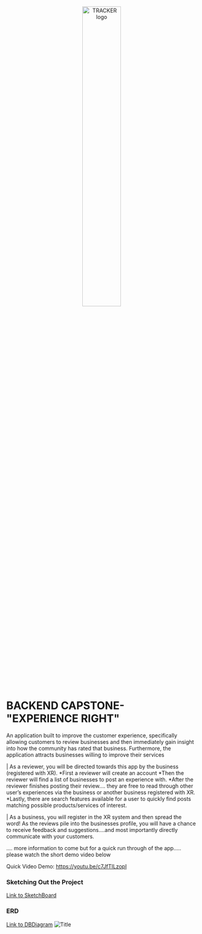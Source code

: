 <br/>
<p align="center">
    <a >
        <img width="45%" src="https://res.cloudinary.com/triggsumms/image/upload/v1604285119/kfm7cqjg5hh5o3fcdwlb.gif"  alt="TRACKER logo">
    </a>
</p>

<br/>

# BACKEND CAPSTONE- "EXPERIENCE RIGHT"

An application built to improve the customer experience, specifically allowing customers to review businesses and then immediately gain insight into how the community has rated that business. Furthermore, the application attracts businesses willing to improve their services

| As a reviewer, you will be directed towards this app by the business (registered with XR). 
*First a reviewer will create an account 
*Then the reviewer will find a list of businesses to post an experience with. 
*After the reviewer finishes posting their review.... they are free to read through other user’s experiences via the business or another business registered with XR. *Lastly, there are search features available for a user to quickly find posts matching possible products/services of interest. 

| As a business, you will register in the XR system and then spread the word! As the reviews pile into the businesses profile, you will have a chance to receive feedback and suggestions….and most importantly directly communicate with your customers. 

.... more information to come but for a quick run through of the app..... please watch the short demo video below


Quick Video Demo: https://youtu.be/c7JfTILzopI

### Sketching Out the Project 
[Link to SketchBoard](https://sketchboard.me/BCofWoKCUoAq)


### ERD
[Link to DBDiagram](https://dbdiagram.io/d/5f91b7b53a78976d7b78c927)
![Title](https://res.cloudinary.com/triggsumms/image/upload/v1603575585/de1rup2jmwk7jnha6slp.png)


